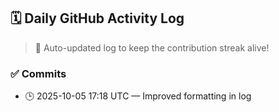 ## 🗓️ Daily GitHub Activity Log

> 🤖 Auto-updated log to keep the contribution streak alive!

### ✅ Commits

- 🕒 2025-10-05 17:18 UTC — Improved formatting in log

